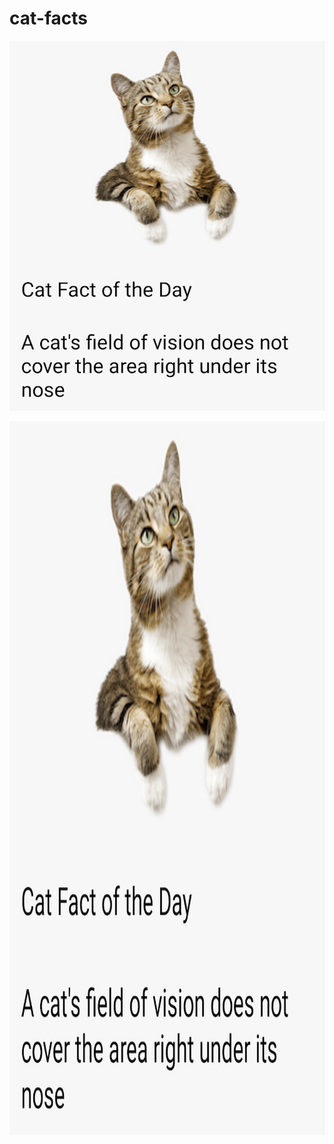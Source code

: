 # cat-facts

![Cat facts](/assets/sample.png?raw=true&s=200)

<img src="/assets/sample.png" width="972" height="1142">
